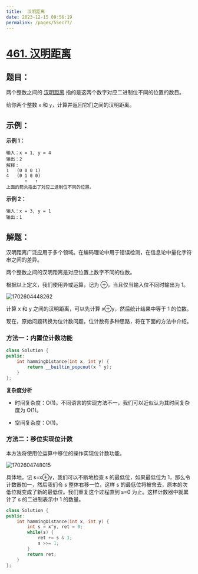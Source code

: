 ```yaml
---
title:  汉明距离
date: 2023-12-15 09:56:19
permalink: /pages/55ec77/
---
```

# [461. 汉明距离](https://leetcode.cn/problems/hamming-distance/)

## 题目：

两个整数之间的 [汉明距离](https://baike.baidu.com/item/汉明距离) 指的是这两个数字对应二进制位不同的位置的数目。

给你两个整数 `x` 和 `y`，计算并返回它们之间的汉明距离。

## 示例：

**示例 1：**

```
输入：x = 1, y = 4
输出：2
解释：
1   (0 0 0 1)
4   (0 1 0 0)
       ↑   ↑
上面的箭头指出了对应二进制位不同的位置。
```

**示例 2：**

```
输入：x = 3, y = 1
输出：1
```

## 解题：

汉明距离广泛应用于多个领域。在编码理论中用于错误检测，在信息论中量化字符串之间的差异。

两个整数之间的汉明距离是对应位置上数字不同的位数。

根据以上定义，我们使用异或运算，记为 ⊕，当且仅当输入位不同时输出为 1。

![1702604448262](https://cdn.jsdelivr.net/gh/xiaose-code/Pictures@main/img/1702604448262.webp)

计算 x 和 y 之间的汉明距离，可以先计算 x⊕y，然后统计结果中等于 1 的位数。

现在，原始问题转换为位计数问题。位计数有多种思路，将在下面的方法中介绍。

### 方法一：内置位计数功能

```CPP
class Solution {
public:
    int hammingDistance(int x, int y) {
        return __builtin_popcout(x ^ y);
    }
};
```

**复杂度分析**

- 时间复杂度：O(1)。不同语言的实现方法不一，我们可以近似认为其时间复杂度为 O(1)。

- 空间复杂度：O(1)。


### 方法二：移位实现位计数

本方法将使用位运算中移位的操作实现位计数功能。

![1702604748015](https://cdn.jsdelivr.net/gh/xiaose-code/Pictures@main/img/1702604748015.webp)

具体地，记 s=x⊕y，我们可以不断地检查 s 的最低位，如果最低位为 1，那么令计数器加一，然后我们令 s 整体右移一位，这样 s 的最低位将被舍去，原本的次低位就变成了新的最低位。我们重复这个过程直到 s=0 为止。这样计数器中就累计了 s 的二进制表示中 1 的数量。

```CPP
class Solution {
public:
    int hammingDistance(int x, int y) {
        int s = x^y, ret = 0;
        while(s) {
            ret += s & 1;
            s >>= 1;
        }
        return ret;
    }
};
```

